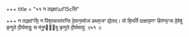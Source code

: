 +++
title = "५१ न तद्रक्षा\uf15cसि"

+++
न तद्रक्षा॑ꣳसि॒ न पि॑शा॒चास्त॑रन्ति दे॒वाना॒मोजः॑ प्रथम॒जꣳ ह्ये॒तत्। यो बि॒भर्ति॑ दाक्षाय॒णꣳ हिर॑ण्य॒ꣳस दे॒वेषु॑ कृणुते दी॒र्घमायुः॒ स म॑नु॒ष्ये᳖षु कृणुते दी॒र्घमायुः॑ ॥५१ ॥